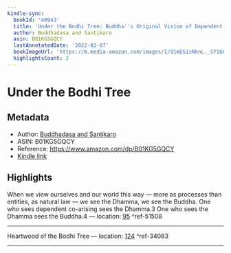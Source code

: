 ```yaml
---
kindle-sync:
  bookId: '40943'
  title: 'Under the Bodhi Tree: Buddha''s Original Vision of Dependent Co-arising'
  author: Buddhadasa and Santikaro
  asin: B01KG5GQCY
  lastAnnotatedDate: '2022-02-07'
  bookImageUrl: 'https://m.media-amazon.com/images/I/91mEG1sNknL._SY160.jpg'
  highlightsCount: 2
---
```

# Under the Bodhi Tree
## Metadata
* Author: [Buddhadasa and Santikaro](https://www.amazon.comundefined)
* ASIN: B01KG5GQCY
* Reference: https://www.amazon.com/dp/B01KG5GQCY
* [Kindle link](kindle://book?action=open&asin=B01KG5GQCY)

## Highlights
When we view ourselves and our world this way — more as processes than entities, as natural law — we see the Dhamma, we see the Buddha. One who sees dependent co-arising sees the Dhamma.3 One who sees the Dhamma sees the Buddha.4 — location: [95](kindle://book?action=open&asin=B01KG5GQCY&location=95) ^ref-51508

---
Heartwood of the Bodhi Tree — location: [124](kindle://book?action=open&asin=B01KG5GQCY&location=124) ^ref-34083

---
